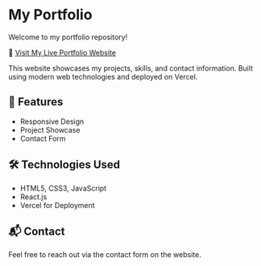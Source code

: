 
# My Portfolio

Welcome to my portfolio repository!

🔗 [Visit My Live Portfolio Website](https://mihirportfolio-six.vercel.app/)

This website showcases my projects, skills, and contact information. Built using modern web technologies and deployed on Vercel.

## 🚀 Features
- Responsive Design
- Project Showcase
- Contact Form

## 🛠 Technologies Used
- HTML5, CSS3, JavaScript
- React.js
- Vercel for Deployment

## 📬 Contact
Feel free to reach out via the contact form on the website.

